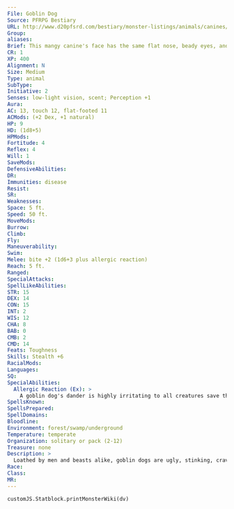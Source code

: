 ```yaml
---
File: Goblin Dog
Source: PFRPG Bestiary
URL: http://www.d20pfsrd.com/bestiary/monster-listings/animals/canines/goblin-dog
Group: 
aliases: 
Brief: This mangy canine's face has the same flat nose, beady eyes, and protruding teeth as a rat grown grotesquely large.
CR: 1
XP: 400
Alignment: N
Size: Medium
Type: animal
SubType: 
Initiative: 2
Senses: low-light vision, scent; Perception +1
Aura: 
AC: 13, touch 12, flat-footed 11
ACMods: (+2 Dex, +1 natural)
HP: 9
HD: (1d8+5)
HPMods: 
Fortitude: 4
Reflex: 4
Will: 1
SaveMods: 
DefensiveAbilities: 
DR: 
Immunities: disease
Resist: 
SR: 
Weaknesses: 
Space: 5 ft.
Speed: 50 ft.
MoveMods: 
Burrow: 
Climb: 
Fly: 
Maneuverability: 
Swim: 
Melee: bite +2 (1d6+3 plus allergic reaction)
Reach: 5 ft.
Ranged: 
SpecialAttacks: 
SpellLikeAbilities: 
STR: 15
DEX: 14
CON: 15
INT: 2
WIS: 12
CHA: 8
BAB: 0
CMB: 2
CMD: 14
Feats: Toughness
Skills: Stealth +6
RacialMods: 
Languages: 
SQ: 
SpecialAbilities:
  Allergic Reaction (Ex): >
    A goblin dog's dander is highly irritating to all creatures save those with the goblinoid subtype. A non-goblinoid creature damaged by a goblin dog's bite, who deals damage to a goblin dog with a natural weapon or unarmed attack, or who otherwise comes into contact with a goblin dog (including attempts to grapple or ride the creature) must make a DC 12 Fortitude save or break out in an itching rash. A creature affected by this rash takes a -2 penalty to Dexterity and Charisma for 1 day (multiple allergic reactions do not stack). Remove disease or any magical healing removes the rash instantly. This is a disease effect. The save DC is Constitution-based.
SpellsKnown: 
SpellsPrepared: 
SpellDomains: 
Bloodline: 
Environment: forest/swamp/underground
Temperature: temperate
Organization: solitary or pack (2-12)
Treasure: none
Description: >
  Loathed by men and beasts alike, goblin dogs are ugly, stinking, craven, and foul-tempered. It's no surprise that goblins find kindred spirits in these shunned, disgusting beasts. Constantly itching, aff licted with a species-wide mange exacerbated by prolific dander, even the healthiest goblin dog looks sickly and starved. Despite its name, the goblin dog is in fact a species of rodent grown monstrously large. Their long-legged shape and proclivity to hunt and run in packs earned them their popular name, a name that many goblins take issue with, as it galls the average goblin to consider these, their favored mounts, having anything at all to do with actual dogs. Of course, being goblins, they haven't bothered to come up with alternate names for goblin dogs. Perhaps they don't realize they can. Contact with a goblin dog's infested, mangy hide causes most other creatures to break out into hives, a condition known as "goblin rash." Goblinoids seem to be immune to this affliction, and are fond of keeping goblin dogs as guardians and mounts. Despite their skin conditions and disorders, goblin dogs are highly resistant to disease. Their favored food is carrion-the riper, the better. That many goblin tribes let their goblin dogs run free in their lairs is the single reason most goblin dens aren't filthier than they actually are; constantly hungry, a goblin dog eats anything it can chew that it finds left behind by other, more discerning palates. A goblin dog is 5 feet long but weighs only 75 pounds. Goblin Dog Companions Starting Statistics: Size Small; Speed 50 ft.; Attack bite (1d4); Ability Scores Str 11, Dex 16, Con 11, Int 2, Wis 12, Cha 8; Special Qualities allergic reaction, low-light vision, scent. 4th-Level Advancement: Size Medium; AC +1 natural armor; Attack bite (1d6); Ability Scores Str +4, Dex -2, Con +4.
Race: 
Class: 
MR: 
---
```

```dataviewjs
customJS.Statblock.printMonsterWiki(dv)
```
